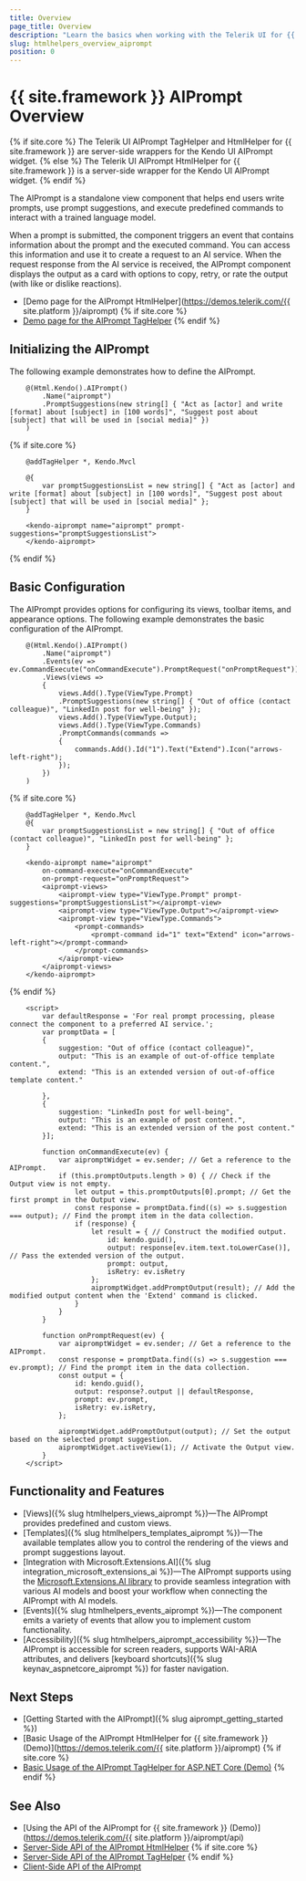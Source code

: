 ```yaml
---
title: Overview
page_title: Overview
description: "Learn the basics when working with the Telerik UI for {{ site.framework }} AIPrompt component and how to initialize it."
slug: htmlhelpers_overview_aiprompt
position: 0
---
```


# {{ site.framework }} AIPrompt Overview

{% if site.core %}
The Telerik UI AIPrompt TagHelper and HtmlHelper for {{ site.framework }} are server-side wrappers for the Kendo UI AIPrompt widget.
{% else %}
The Telerik UI AIPrompt HtmlHelper for {{ site.framework }} is a server-side wrapper for the Kendo UI AIPrompt widget.
{% endif %}

The AIPrompt is a standalone view component that helps end users write prompts, use prompt suggestions, and execute predefined commands to interact with a trained language model.

When a prompt is submitted, the component triggers an event that contains information about the prompt and the executed command. You can access this information and use it to create a request to an AI service. When the request response from the AI service is received, the AIPrompt component displays the output as a card with options to copy, retry, or rate the output (with like or dislike reactions).

* [Demo page for the AIPrompt HtmlHelper](https://demos.telerik.com/{{ site.platform }}/aiprompt)
{% if site.core %}
* [Demo page for the AIPrompt TagHelper](https://demos.telerik.com/aspnet-core/aiprompt)
{% endif %}

## Initializing the AIPrompt

The following example demonstrates how to define the AIPrompt.

```HtmlHelper
    @(Html.Kendo().AIPrompt()
        .Name("aiprompt")
        .PromptSuggestions(new string[] { "Act as [actor] and write [format] about [subject] in [100 words]", "Suggest post about [subject] that will be used in [social media]" })
    )
```
{% if site.core %}
```TagHelper
    @addTagHelper *, Kendo.Mvcl

    @{
        var promptSuggestionsList = new string[] { "Act as [actor] and write [format] about [subject] in [100 words]", "Suggest post about [subject] that will be used in [social media]" };
    }
    
    <kendo-aiprompt name="aiprompt" prompt-suggestions="promptSuggestionsList">
    </kendo-aiprompt>
```
{% endif %}

## Basic Configuration

The AIPrompt provides options for configuring its views, toolbar items, and appearance options. The following example demonstrates the basic configuration of the AIPrompt.

```HtmlHelper
    @(Html.Kendo().AIPrompt()
        .Name("aiprompt")
        .Events(ev => ev.CommandExecute("onCommandExecute").PromptRequest("onPromptRequest"))
        .Views(views =>
        {
            views.Add().Type(ViewType.Prompt)
            .PromptSuggestions(new string[] { "Out of office (contact colleague)", "LinkedIn post for well-being" });
            views.Add().Type(ViewType.Output);
            views.Add().Type(ViewType.Commands)
            .PromptCommands(commands =>
            {
                commands.Add().Id("1").Text("Extend").Icon("arrows-left-right");
            });
        })
    )

```
{% if site.core %}
```TagHelper
    @addTagHelper *, Kendo.Mvcl
    @{
        var promptSuggestionsList = new string[] { "Out of office (contact colleague)", "LinkedIn post for well-being" };
    }
    
    <kendo-aiprompt name="aiprompt" 
        on-command-execute="onCommandExecute"
        on-prompt-request="onPromptRequest">
        <aiprompt-views>
            <aiprompt-view type="ViewType.Prompt" prompt-suggestions="promptSuggestionsList"></aiprompt-view>
            <aiprompt-view type="ViewType.Output"></aiprompt-view>
            <aiprompt-view type="ViewType.Commands">
                <prompt-commands>
                    <prompt-command id="1" text="Extend" icon="arrows-left-right"></prompt-command>
                </prompt-commands>
            </aiprompt-view>
        </aiprompt-views>
    </kendo-aiprompt>
```
{% endif %}
```JS scripts
    <script>
        var defaultResponse = 'For real prompt processing, please connect the component to a preferred AI service.';
        var promptData = [
        {
            suggestion: "Out of office (contact colleague)",
            output: "This is an example of out-of-office template content.",
            extend: "This is an extended version of out-of-office template content."

        },
        {
            suggestion: "LinkedIn post for well-being",
            output: "This is an example of post content.",
            extend: "This is an extended version of the post content."
        }];

        function onCommandExecute(ev) {
            var aipromptWidget = ev.sender; // Get a reference to the AIPrompt.
            if (this.promptOutputs.length > 0) { // Check if the Output view is not empty.
                let output = this.promptOutputs[0].prompt; // Get the first prompt in the Output view.
                const response = promptData.find((s) => s.suggestion === output); // Find the prompt item in the data collection.
                if (response) {
                    let result = { // Construct the modified output.
                        id: kendo.guid(),
                        output: response[ev.item.text.toLowerCase()], // Pass the extended version of the output.
                        prompt: output,
                        isRetry: ev.isRetry
                    };
                    aipromptWidget.addPromptOutput(result); // Add the modified output content when the 'Extend' command is clicked.
                }
            }
        }

        function onPromptRequest(ev) {
            var aipromptWidget = ev.sender; // Get a reference to the AIPrompt.
            const response = promptData.find((s) => s.suggestion === ev.prompt); // Find the prompt item in the data collection.
            const output = {
                id: kendo.guid(),
                output: response?.output || defaultResponse,
                prompt: ev.prompt,
                isRetry: ev.isRetry,
            };

            aipromptWidget.addPromptOutput(output); // Set the output based on the selected prompt suggestion.
            aipromptWidget.activeView(1); // Activate the Output view.
        }
    </script>
```

## Functionality and Features

* [Views]({% slug htmlhelpers_views_aiprompt %})&mdash;The AIPrompt provides predefined and custom views.
* [Templates]({% slug htmlhelpers_templates_aiprompt %})&mdash;The available templates allow you to control the rendering of the views and prompt suggestions layout.
* [Integration with Microsoft.Extensions.AI]({% slug integration_microsoft_extensions_ai %})&mdash;The AIPrompt supports using the <a href="https://learn.microsoft.com/en-us/dotnet/api/microsoft.extensions.ai?view=net-9.0-pp" target="_blank">Microsoft.Extensions.AI library</a> to provide seamless integration with various AI models and boost your workflow when connecting the AIPrompt with AI models.
* [Events]({% slug htmlhelpers_events_aiprompt %})&mdash;The component emits a variety of events that allow you to implement custom functionality.
* [Accessibility]({% slug htmlhelpers_aiprompt_accessibility %})&mdash;The AIPrompt is accessible for screen readers, supports WAI-ARIA attributes, and delivers [keyboard shortcuts]({% slug keynav_aspnetcore_aiprompt %}) for faster navigation.

## Next Steps

* [Getting Started with the AIPrompt]({% slug aiprompt_getting_started %})
* [Basic Usage of the AIPrompt HtmlHelper for {{ site.framework }} (Demo)](https://demos.telerik.com/{{ site.platform }}/aiprompt)
{% if site.core %}
* [Basic Usage of the AIPrompt TagHelper for ASP.NET Core (Demo)](https://demos.telerik.com/aspnet-core/aiprompt)
{% endif %}

## See Also

* [Using the API of the AIPrompt for {{ site.framework }} (Demo)](https://demos.telerik.com/{{ site.platform }}/aiprompt/api)
* [Server-Side API of the AIPrompt HtmlHelper](/api/aiprompt)
{% if site.core %}
* [Server-Side API of the AIPrompt TagHelper](/api/taghelpers/aiprompt)
{% endif %}
* [Client-Side API of the AIPrompt](https://docs.telerik.com/kendo-ui/api/javascript/ui/aiprompt)
